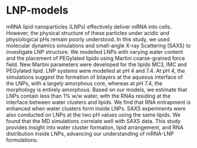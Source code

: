 # LNP-models

mRNA lipid nanoparticles (LNPs) effectively deliver mRNA into cells. However, the physical structure of these particles under acidic and physiological pHs remain poorly understood. In this study, we used molecular dynamics simulations and small-angle X-ray Scattering (SAXS) to investigate LNP structure. We modelled LNPs with varying water content and the placement of PEGylated lipids using Martini coarse-grained force field. New Martini parameters were developed for the lipids MC3, IMC and PEGylated lipid. LNP systems were modelled at pH 4 and 7.4. At pH 4, the simulations suggest the formation of bilayers at the aqueous interface of the LNPs, with a largely amorphous core, whereas at pH 7.4, the morphology is entirely amorphous. Based on our models, we estimate that LNPs contain less than 1% w/w water, with the RNAs residing at the interface between water clusters and lipids. We find that RNA entrapment is enhanced when water clusters form inside LNPs. SAXS experiments were also conducted on LNPs at the two pH values using the same lipids. We found that the MD simulations correlate well with SAXS data. This study provides insight into water cluster formation, lipid arrangement, and RNA distribution inside LNPs, advancing our understanding of mRNA-LNP formulations. 
<p align="center">
  <img src="https://github.com/user-attachments/assets/c1061c27-821e-4862-a8d0-21fd3bb0b267/>
</p>
